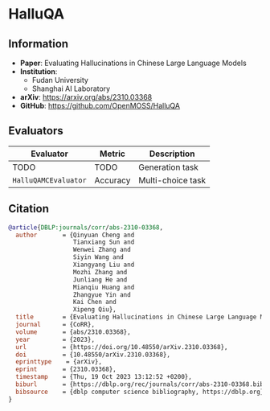 # HalluQA

## Information

- **Paper**: Evaluating Hallucinations in Chinese Large Language Models
- **Institution**:
  - Fudan University
  - Shanghai AI Laboratory
- **arXiv**: https://arxiv.org/abs/2310.03368
- **GitHub**: https://github.com/OpenMOSS/HalluQA

## Evaluators

| Evaluator            | Metric   | Description       |
| -------------------- | -------- | ----------------- |
| TODO                 | TODO     | Generation task   |
| `HalluQAMCEvaluator` | Accuracy | Multi-choice task |

## Citation

```bibtex
@article{DBLP:journals/corr/abs-2310-03368,
  author       = {Qinyuan Cheng and
                  Tianxiang Sun and
                  Wenwei Zhang and
                  Siyin Wang and
                  Xiangyang Liu and
                  Mozhi Zhang and
                  Junliang He and
                  Mianqiu Huang and
                  Zhangyue Yin and
                  Kai Chen and
                  Xipeng Qiu},
  title        = {Evaluating Hallucinations in Chinese Large Language Models},
  journal      = {CoRR},
  volume       = {abs/2310.03368},
  year         = {2023},
  url          = {https://doi.org/10.48550/arXiv.2310.03368},
  doi          = {10.48550/arXiv.2310.03368},
  eprinttype    = {arXiv},
  eprint       = {2310.03368},
  timestamp    = {Thu, 19 Oct 2023 13:12:52 +0200},
  biburl       = {https://dblp.org/rec/journals/corr/abs-2310-03368.bib},
  bibsource    = {dblp computer science bibliography, https://dblp.org}
}
```
